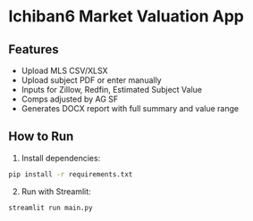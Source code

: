 # Ichiban6 Market Valuation App

## Features
- Upload MLS CSV/XLSX
- Upload subject PDF or enter manually
- Inputs for Zillow, Redfin, Estimated Subject Value
- Comps adjusted by AG SF
- Generates DOCX report with full summary and value range

## How to Run
1. Install dependencies:
```bash
pip install -r requirements.txt
```
2. Run with Streamlit:
```bash
streamlit run main.py
```